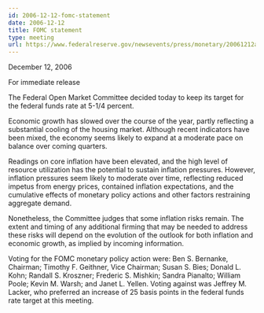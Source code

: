 ```yaml
---
id: 2006-12-12-fomc-statement
date: 2006-12-12
title: FOMC statement
type: meeting
url: https://www.federalreserve.gov/newsevents/press/monetary/20061212a.htm
---
```


December 12, 2006

For immediate release

The Federal Open Market Committee decided today to keep its target for the federal funds rate at 5-1/4 percent.

Economic growth has slowed over the course of the year, partly reflecting a substantial cooling of the housing market. Although recent indicators have been mixed, the economy seems likely to expand at a moderate pace on balance over coming quarters.

Readings on core inflation have been elevated, and the high level of resource utilization has the potential to sustain inflation pressures. However, inflation pressures seem likely to moderate over time, reflecting reduced impetus from energy prices, contained inflation expectations, and the cumulative effects of monetary policy actions and other factors restraining aggregate demand.

Nonetheless, the Committee judges that some inflation risks remain. The extent and timing of any additional firming that may be needed to address these risks will depend on the evolution of the outlook for both inflation and economic growth, as implied by incoming information.

Voting for the FOMC monetary policy action were: Ben S. Bernanke, Chairman; Timothy F. Geithner, Vice Chairman; Susan S. Bies; Donald L. Kohn; Randall S. Kroszner; Frederic S. Mishkin; Sandra Pianalto; William Poole; Kevin M. Warsh; and Janet L. Yellen. Voting against was Jeffrey M. Lacker, who preferred an increase of 25 basis points in the federal funds rate target at this meeting.